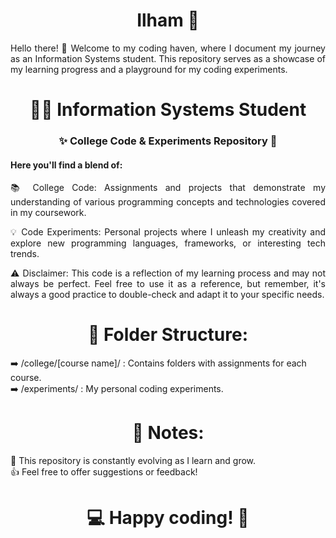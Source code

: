<h1 align="center"> Ilham 🚀</h1>

<p align="justify">Hello there! 👋 Welcome to my coding haven, where I document my journey as an Information Systems student. This repository serves as a showcase of my learning progress and a playground for my coding experiments.</br></p>

<h1 align="center">👨‍💻 Information Systems Student</h1>

<h3 align="center">✨ College Code & Experiments Repository 🧪</h3>

<h4>Here you'll find a blend of:</br></h4>
<p align="justify">📚 College Code: Assignments and projects that demonstrate my understanding of various programming concepts and technologies covered in my coursework.</br></p>
<p align="justify">💡 Code Experiments: Personal projects where I unleash my creativity and explore new programming languages, frameworks, or interesting tech trends.</br></p>
<p align="justify">⚠️ Disclaimer: This code is a reflection of my learning process and may not always be perfect. Feel free to use it as a reference, but remember, it's always a good practice to double-check and adapt it to your specific needs.</br></p>

<h1 align="center">📂 Folder Structure:</h1>

➡️ /college/[course name]/ : Contains folders with assignments for each course.</br>
➡️ /experiments/ : My personal coding experiments.</br>

<h1 align="center">📝 Notes:</h1>

 🌱 This repository is constantly evolving as I learn and grow.</br>
 👍 Feel free to offer suggestions or feedback!

<h1 align="center"> 💻 Happy coding! 🚀</h1>
